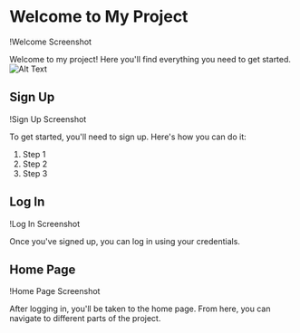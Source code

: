 # Welcome to My Project

!Welcome Screenshot

Welcome to my project! Here you'll find everything you need to get started.
![Alt Text](SightChallengeEnetcomSB/welcomepage.png)


## Sign Up

!Sign Up Screenshot

To get started, you'll need to sign up. Here's how you can do it:
1. Step 1
2. Step 2
3. Step 3

## Log In

!Log In Screenshot

Once you've signed up, you can log in using your credentials.

## Home Page

!Home Page Screenshot

After logging in, you'll be taken to the home page. From here, you can navigate to different parts of the project.
